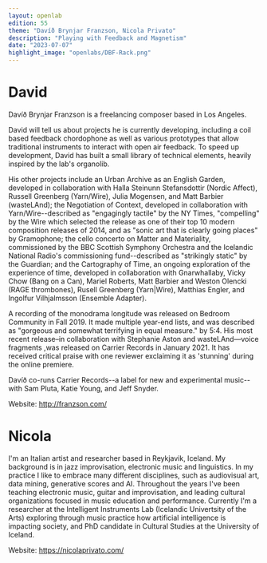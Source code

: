 ```yaml
---
layout: openlab
edition: 55
theme: "Davíð Brynjar Franzson, Nicola Privato"
description: "Playing with Feedback and Magnetism"
date: "2023-07-07"
highlight_image: "openlabs/DBF-Rack.png"
---
```


<script>
    import CaptionedImage from "../../components/Images/CaptionedImage.svelte"
</script>

<CaptionedImage
    src="openlabs/DBF-Rack.png"
    alt="Prototyp rack mounted feedbacking chordophone"
    caption="The Rack of David"/>

# David

Davíð Brynjar Franzson is a freelancing composer based in Los Angeles.

David will tell us about projects he is currently developing, including a coil based feedback chordophone as well as various prototypes that allow traditional instruments to interact with open air feedback. To speed up development, David has built a small library of technical elements, heavily inspired by the lab's organolib.

His other projects include an Urban Archive as an English Garden, developed in collaboration with Halla Steinunn Stefansdottir (Nordic Affect), Russell Greenberg (Yarn/Wire), Julia Mogensen, and Matt Barbier (wasteLAnd); the Negotiation of Context, developed in collaboration with Yarn/Wire--described as "engagingly tactile" by the NY Times, "compelling" by the Wire which selected the release as one of their top 10 modern composition releases of 2014, and as "sonic art that is clearly going places" by Gramophone; the cello concerto on Matter and Materiality, commissioned by the BBC Scottish Symphony Orchestra and the Icelandic National Radio's commissioning fund--described as "strikingly static" by the Guardian; and the Cartography of Time, an ongoing exploration of the experience of time, developed in collaboration with Gnarwhallaby, Vicky Chow (Bang on a Can), Mariel Roberts, Matt Barbier and Weston Olencki (RAGE thrombones), Rusell Greenberg (Yarn|Wire), Matthias Engler, and Ingolfur Vilhjalmsson (Ensemble Adapter).

A recording of the monodrama longitude was released on Bedroom Community in Fall 2019. It made multiple year-end lists, and was described as "gorgeous and somewhat terrifying in equal measure." by 5:4. His most recent release–in collaboration with Stephanie Aston and wasteLAnd––voice fragments ,was released on Carrier Records in January 2021. It has received critical praise with one reviewer exclaiming it as 'stunning' during the online premiere.

Davíð co-runs Carrier Records--a label for new and experimental music--with Sam Pluta, Katie Young, and Jeff Snyder.

Website: http://franzson.com/

# Nicola

I'm an Italian artist and researcher based in Reykjavik, Iceland. My background is in jazz improvisation, electronic music and linguistics. 
In my practice I like to embrace many different disciplines, such as audiovisual art, data mining, generative scores and AI. 
Throughout the years I've been teaching electronic music, guitar and improvisation, and leading cultural organizations focused in music education and performance.
Currently I'm a researcher at the Intelligent Instruments Lab (Icelandic Univertsity of the Arts) exploring through music practice how artificial intelligence is impacting society, and PhD candidate in Cultural Studies at the University of Iceland.

Website: https://nicolaprivato.com/